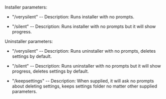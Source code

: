 Installer parameters:
- "/verysilent"
-- Description: Runs installer with no prompts.

- "/silent"
-- Description: Runs installer with no prompts but it will show progress.

Uninstaller parameters:
- "/verysilent"
-- Description: Runs uninstaller with no prompts, deletes settings by default.

- "/silent"
-- Description: Runs uninstaller with no prompts but it will show progress, deletes settings by default.

- "/keepsettings"
-- Description: When supplied, it will ask no prompts about deleting settings, keeps settings folder no matter other supplied parameters.
